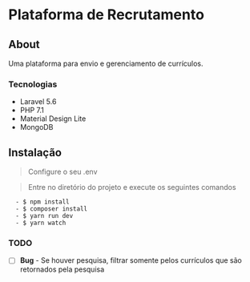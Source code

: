 # Plataforma de Recrutamento

## About
Uma plataforma para envio e gerenciamento de currículos.

### Tecnologias
  * Laravel 5.6
  * PHP 7.1
  * Material Design Lite
  * MongoDB

## Instalação
> Configure o seu .env

> Entre no diretório do projeto e execute os seguintes comandos
```
  - $ npm install
  - $ composer install
  - $ yarn run dev
  - $ yarn watch
```
### TODO
- [ ] **Bug** - Se houver pesquisa, filtrar somente pelos currículos que são retornados pela pesquisa 
